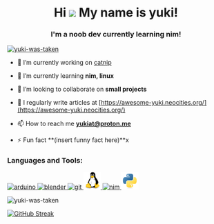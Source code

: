 <h1 align="center">Hi <img src="https://user-images.githubusercontent.com/18350557/176309783-0785949b-9127-417c-8b55-ab5a4333674e.gif"> My name is yuki!</h1>
<h3 align="center">I'm a noob dev currently learning nim!</h3>

<p align="left"> <a href="https://github.com/ryo-ma/github-profile-trophy"><img src="https://github-profile-trophy.vercel.app/?username=yu-kiat" alt="yuki-was-taken" /></a> </p>

- 🔭 I’m currently working on [catnip](https://github.com/iinsertNameHere/catnip)

- 🌱 I’m currently learning **nim, linux**

- 👯 I’m looking to collaborate on **small projects**

- 📝 I regularly write articles at [https://awesome-yuki.neocities.org/](https://awesome-yuki.neocities.org/)

- 📫 How to reach me **yukiat@proton.me**

- ⚡ Fun fact **(insert funny fact here)**x

<h3 align="left">Languages and Tools:</h3>
<p align="left"> <a href="https://www.arduino.cc/" target="_blank" rel="noreferrer"> <img src="https://cdn.worldvectorlogo.com/logos/arduino-1.svg" alt="arduino" width="40" height="40"/> </a> <a href="https://www.blender.org/" target="_blank" rel="noreferrer"> <img src="https://download.blender.org/branding/community/blender_community_badge_white.svg" alt="blender" width="40" height="40"/> </a> <a href="https://git-scm.com/" target="_blank" rel="noreferrer"> <img src="https://www.vectorlogo.zone/logos/git-scm/git-scm-icon.svg" alt="git" width="40" height="40"/> </a> <a href="https://www.linux.org/" target="_blank" rel="noreferrer"> <img src="https://raw.githubusercontent.com/devicons/devicon/master/icons/linux/linux-original.svg" alt="linux" width="40" height="40"/> </a> <a href="https://nim-lang.org/" target="_blank" rel="noreferrer"> <img src="https://www.vectorlogo.zone/logos/nim-lang/nim-lang-icon.svg" alt="nim" width="40" height="40"/> </a> <a href="https://www.python.org" target="_blank" rel="noreferrer"> <img src="https://raw.githubusercontent.com/devicons/devicon/master/icons/python/python-original.svg" alt="python" width="40" height="40"/> </a> </p>

<p>&nbsp;<img align="left" src="https://github-readme-stats.vercel.app/api?username=yu-kiat&show_icons=true&locale=en&bg_color=1e1e2e&text_color=cdd6f4&icon_color=cba6f7&title_color=94e2d5" alt="yuki-was-taken" /></p>

<a href="https://git.io/streak-stats"><img src="https://streak-stats.demolab.com?user=yuki-was-taken&theme=catppuccin-mocha&card_width=600" alt="GitHub Streak" /></a>
